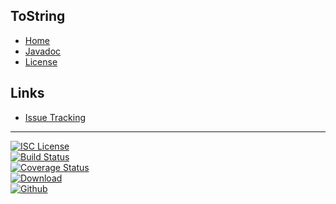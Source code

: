 ## ToString
- [Home]()
- [Javadoc](docs/javadoc)
- [License](#docs/LICENSE)

## Links
- [Issue Tracking](https://github.com/nwillc/jdk8-tostring/issues)

--------
[![ISC License](https://img.shields.io/badge/license-ISC-green.svg?style=flat)](https://tldrlegal.com/license/-isc-license)
<br/>
[![Build Status](http://shields-nwillc.rhcloud.com/shield/travis-ci?path=nwillc&package=jdk8-tostring)](http://shields-nwillc.rhcloud.com/homepage/travis-ci?path=nwillc&package=jdk8-tostring)
<br/>
[![Coverage Status](http://shields-nwillc.rhcloud.com/shield/codecov?path=github/nwillc&package=jdk8-tostring)](http://shields-nwillc.rhcloud.com/homepage/codecov?path=github/nwillc&package=jdk8-tostring)
<br/>
[![Download](http://shields-nwillc.rhcloud.com/shield/jcenter?group=com.github.nwillc&package=ToString)](http://shields-nwillc.rhcloud.com/homepage/jcenter?group=com.github.nwillc&package=ToString&path=nwillc/maven/jdk8-tostring)
<br/>
[![Github](http://shields-nwillc.rhcloud.com/shield/github)](http://shields-nwillc.rhcloud.com/homepage/github?path=nwillc&package=jdk8-tostring)

